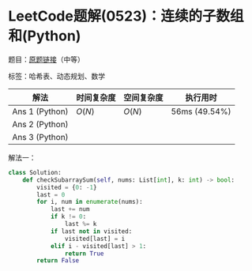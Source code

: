# LeetCode题解(0523)：连续的子数组和(Python)

题目：[原题链接](https://leetcode-cn.com/problems/continuous-subarray-sum/)（中等）

标签：哈希表、动态规划、数学

| 解法           | 时间复杂度 | 空间复杂度 | 执行用时      |
| -------------- | ---------- | ---------- | ------------- |
| Ans 1 (Python) | $O(N)$     | $O(N)$     | 56ms (49.54%) |
| Ans 2 (Python) |            |            |               |
| Ans 3 (Python) |            |            |               |

解法一：

```python
class Solution:
    def checkSubarraySum(self, nums: List[int], k: int) -> bool:
        visited = {0: -1}
        last = 0
        for i, num in enumerate(nums):
            last += num
            if k != 0:
                last %= k
            if last not in visited:
                visited[last] = i
            elif i - visited[last] > 1:
                return True
        return False
```

